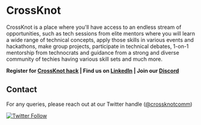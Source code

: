 # CrossKnot

CrossKnot is a place where you'll have access to an endless stream of opportunities, such as tech sessions from elite mentors where you will learn a wide range of technical concepts, apply those skills in various events and hackathons, make group projects, participate in technical debates, 1-on-1 mentorship from technocrats and guidance from a strong and diverse community of techies having various skill sets and much more.

**Register for [CrossKnot hack](https://crossknothacks.co/) | Find us on [LinkedIn](https://www.linkedin.com/company/crossknot-community/) | Join our [Discord](https://discord.gg/ScREataGaY)**

## Contact

For any queries, please reach out at our Twitter handle ([@crossknotcomm](https://twitter.com/crossknotcomm))

[![Twitter Follow](https://img.shields.io/twitter/follow/crossknotcomm.svg?style=social)](https://twitter.com/crossknotcomm)
